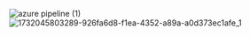 ![azure pipeline (1)](https://github.com/user-attachments/assets/2a3d14a3-63cb-461d-8521-f4400b82cf85)
![1732045803289-926fa6d8-f1ea-4352-a89a-a0d373ec1afe_1](https://github.com/user-attachments/assets/065abd02-4498-4cc5-9a56-6ce2335f1dc9)
